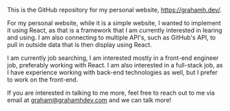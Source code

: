 <p>
This is the GitHub repository for my personal website, <a href="https://grahamh.dev/">https://grahamh.dev/</a>. 
</p>
<p>
For my personal website, while it is a simple website, I wanted to implement it using React, as that is a framework that I am currently interested in learing and using. I am also connecting to multiple API's, such as GitHub's API, to pull in outside data that is then display using React.
</p>
<p>
I am currently job searching, I am interested mostly in a front-end engineer job, preferably working with React. I am also interested in a full-stack job, as I have experience working with back-end technologies as well, but I prefer to work on the front-end.
</p>
<p>
If you are interested in talking to me more, feel free to reach out to me via email at <a href="mailto:graham@grahamhdev.com">graham@grahamhdev.com</a> and we can talk more!
</p>
